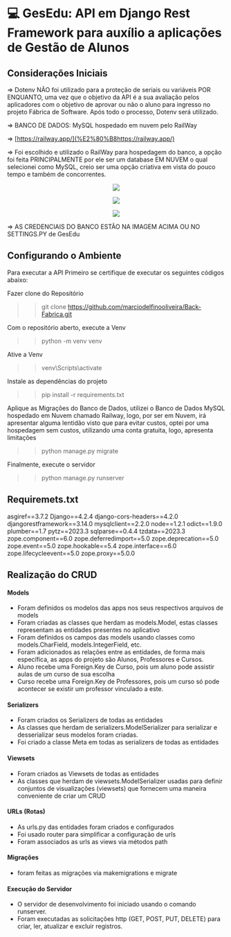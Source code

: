 # :computer: GesEdu: API em Django Rest Framework para auxílio a aplicações de Gestão de Alunos

<h2 align="left">Considerações Iniciais</h2>

=> Dotenv NÃO foi utilizado para a proteção de seriais ou variáveis POR ENQUANTO, uma vez que o objetivo da API é a sua avaliação pelos aplicadores com o objetivo de aprovar ou não o aluno para ingresso no projeto Fábrica de Software. Após todo o processo, Dotenv será utilizado.

=> BANCO DE DADOS: MySQL hospedado em nuvem pelo RailWay

=> [https://railway.app/](%E2%80%B8https://railway.app/)

=> Foi escolhido e utilizado o RailWay para hospedagem do banco, a opção foi feita PRINCIPALMENTE por ele ser um database EM NUVEM o qual selecionei como MySQL, creio ser uma opção criativa em vista do pouco tempo e também de concorrentes.

<p align="center">
  <img src="https://github.com/marciodelfinooliveira/Back-Fabrica/assets/141946311/9261905c-c91f-4197-b7c9-645bf91dcb8b" />
</p>

<p align="center">
  <img src="https://github.com/marciodelfinooliveira/Back-Fabrica/assets/141946311/1a3a7aab-cee2-4d35-ac3a-33c3661b3d11" />
</p>

<p align="center">
  <img src="https://github.com/marciodelfinooliveira/Back-Fabrica/assets/141946311/b45c2769-dc7f-486a-9d37-fc5eb4df332c" />
</p>

=> AS CREDENCIAIS DO BANCO ESTÃO NA IMAGEM ACIMA OU NO SETTINGS.PY de GesEdu

<h2 align="left">Configurando o Ambiente</h2>

Para executar a API Primeiro se certifique de executar os seguintes códigos abaixo:

Fazer clone do Repositório

>> git clone https://github.com/marciodelfinooliveira/Back-Fabrica.git
>>

Com o repositório aberto, execute a Venv

>> python -m venv venv
>>

Ative a Venv

>> venv\Scripts\activate
>>

Instale as dependências do projeto

>> pip install -r requirements.txt
>>

Aplique as Migrações do Banco de Dados, utilizei o Banco de Dados MySQL hospedado em Nuvem chamado Railway, logo, por ser em Nuvem, irá apresentar alguma lentidão visto que para evitar custos, optei por uma hospedagem sem custos, utilizando uma conta gratuita, logo, apresenta limitações

>> python manage.py migrate
>>

Finalmente, execute o servidor

>> python manage.py runserver
>>

<h2 align="left">Requiremets.txt</h2>

asgiref==3.7.2
Django==4.2.4
django-cors-headers==4.2.0
djangorestframework==3.14.0
mysqlclient==2.2.0
node==1.2.1
odict==1.9.0
plumber==1.7
pytz==2023.3
sqlparse==0.4.4
tzdata==2023.3
zope.component==6.0
zope.deferredimport==5.0
zope.deprecation==5.0
zope.event==5.0
zope.hookable==5.4
zope.interface==6.0
zope.lifecycleevent==5.0
zope.proxy==5.0.0

<h2 align="left">Realização do CRUD</h2>

<h4 align="left"> Models </h4>

- Foram definidos os modelos das apps nos seus respectivos arquivos de models
- Foram criadas as classes que herdam as models.Model, estas classes representam as entidades presentes no aplicativo
- Foram definidos os campos das models usando classes como models.CharField, models.IntegerField, etc.
- Foram adicionados as relações entre as entidades, de forma mais específica, as apps do projeto são Alunos, Professores e Cursos.
- Aluno recebe uma Foreign.Key de Curso, pois um aluno pode assistir aulas de um curso de sua escolha
- Curso recebe uma Foreign.Key de Professores, pois um curso só pode acontecer se existir um professor vinculado a este.

<h4 align="left"> Serializers </h4>

- Foram criados os Serializers de todas as entidades
- As classes que herdam de serializers.ModelSerializer para serializar e desserializar seus modelos foram criadas.
- Foi criado a classe Meta em todas as serializers de todas as entidades

<h4 align="left"> Viewsets </h4>

- Foram criados as Viewsets de todas as entidades
- As classes que herdam de viewsets.ModelSerializer usadas para definir conjuntos de visualizações (viewsets) que fornecem uma maneira conveniente de criar um CRUD

<h4 align="left"> URLs (Rotas) </h4>

- As urls.py das entidades foram criados e configurados
- Foi usado router para simplificar a configuração de urls
- Foram associados as urls as views via métodos path

<h4 align="left"> Migrações </h4>

- foram feitas as migrações via makemigrations e migrate

<h4 align="left"> Execução do Servidor </h4>

- O servidor de desenvolvimento foi iniciado usando o comando runserver.
- Foram executadas as solicitações http (GET, POST, PUT, DELETE) para criar, ler, atualizar e excluir registros.
